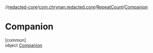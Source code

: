 //[redacted-core](../../../../index.md)/[com.chrynan.redacted.core](../../index.md)/[RepeatCount](../index.md)/[Companion](index.md)

# Companion

[common]\
object [Companion](index.md)
